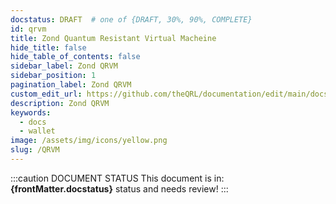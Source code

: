 ```yaml
---
docstatus: DRAFT  # one of {DRAFT, 30%, 90%, COMPLETE}
id: qrvm
title: Zond Quantum Resistant Virtual Macheine 
hide_title: false
hide_table_of_contents: false
sidebar_label: Zond QRVM
sidebar_position: 1
pagination_label: Zond QRVM
custom_edit_url: https://github.com/theQRL/documentation/edit/main/docs/Wallet/qrl-wallet.md
description: Zond QRVM
keywords:
  - docs
  - wallet
image: /assets/img/icons/yellow.png
slug: /QRVM
---
```


:::caution DOCUMENT STATUS 
<span>This document is in: <b>{frontMatter.docstatus}</b> status and needs review!</span>
:::
